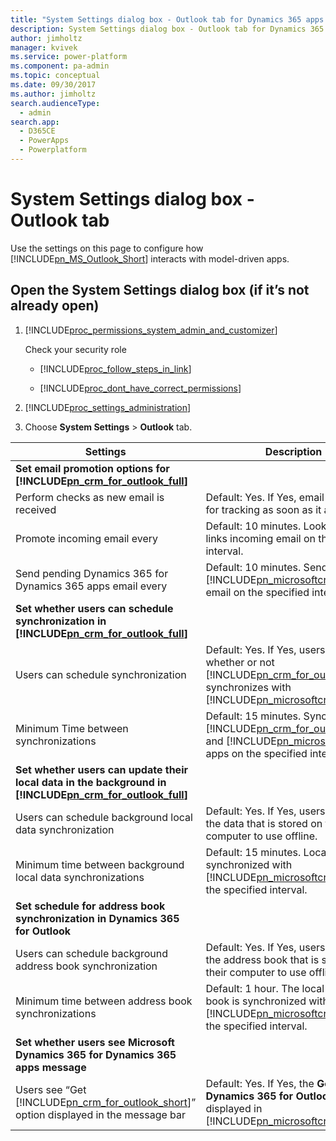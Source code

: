 ```yaml
---
title: "System Settings dialog box - Outlook tab for Dynamics 365 apps | MicrosoftDocs"
description: System Settings dialog box - Outlook tab for Dynamics 365 apps
author: jimholtz
manager: kvivek
ms.service: power-platform
ms.component: pa-admin
ms.topic: conceptual
ms.date: 09/30/2017
ms.author: jimholtz
search.audienceType: 
  - admin
search.app: 
  - D365CE
  - PowerApps
  - Powerplatform
---
```

# System Settings dialog box - Outlook tab

Use the settings on this page to configure how [!INCLUDE[pn_MS_Outlook_Short](../includes/pn-ms-outlook-short.md)] interacts with model-driven apps.  

## Open the System Settings dialog box (if it’s not already open)  

1. [!INCLUDE[proc_permissions_system_admin_and_customizer](../includes/proc-permissions-system-admin-and-customizer.md)]  

    Check your security role  

   - [!INCLUDE[proc_follow_steps_in_link](../includes/proc-follow-steps-in-link.md)]  

   - [!INCLUDE[proc_dont_have_correct_permissions](../includes/proc-dont-have-correct-permissions.md)]  

2. [!INCLUDE[proc_settings_administration](../includes/proc-settings-administration.md)]  

3. Choose **System Settings** > **Outlook** tab.  

|                                                                      Settings                                                                      |                                                                                                   Description                                                                                                   |
|----------------------------------------------------------------------------------------------------------------------------------------------------|-----------------------------------------------------------------------------------------------------------------------------------------------------------------------------------------------------------------|
|                  **Set email promotion options for [!INCLUDE[pn_crm_for_outlook_full](../includes/pn-crm-for-outlook-full.md)]**                   |                                                                                                                                                                                                                 |
|                                                      Perform checks as new email is received                                                       |                                                                   Default: Yes. If Yes, email is checked for tracking as soon as it arrives.                                                                    |
|                                                            Promote incoming email every                                                            |                                                               Default: 10 minutes. Looks for and links incoming email on the specified interval.                                                                |
|                                                       Send pending Dynamics 365 for Dynamics 365 apps email every                                                        |                                         Default: 10 minutes. Sends pending [!INCLUDE[pn_microsoftcrm](../includes/pn-dynamics-crm.md)] apps email on the specified interval.                                         |
|         **Set whether users can schedule synchronization in [!INCLUDE[pn_crm_for_outlook_full](../includes/pn-crm-for-outlook-full.md)]**          |                                                                                                                                                                                                                 |
|                                                         Users can schedule synchronization                                                         | Default: Yes. If Yes, users can set whether or not [!INCLUDE[pn_crm_for_outlook_short](../includes/pn-crm-for-outlook-short.md)] synchronizes with [!INCLUDE[pn_microsoftcrm](../includes/pn-dynamics-crm.md)] apps. |
|                                                       Minimum Time between synchronizations                                                        |   Default: 15 minutes. Synchronizes [!INCLUDE[pn_crm_for_outlook_short](../includes/pn-crm-for-outlook-short.md)] and [!INCLUDE[pn_microsoftcrm](../includes/pn-dynamics-crm.md)] apps on the specified interval.    |
| **Set whether users can update their local data in the background in [!INCLUDE[pn_crm_for_outlook_full](../includes/pn-crm-for-outlook-full.md)]** |                                                                                                                                                                                                                 |
|                                              Users can schedule background local data synchronization                                              |                                                        Default: Yes. If Yes, users can update the data that is stored on their computer to use offline.                                                         |
|                                            Minimum time between background local data synchronizations                                             |                                   Default: 15 minutes. Local data is synchronized with [!INCLUDE[pn_microsoftcrm](../includes/pn-dynamics-crm.md)] apps on the specified interval.                                   |
|                                   **Set schedule for address book synchronization in Dynamics 365 for Outlook**                                    |                                                                                                                                                                                                                 |
|                                             Users can schedule background address book synchronization                                             |                                                    Default: Yes. If Yes, users can update the address book that is stored on their computer to use offline.                                                     |
|                                                 Minimum time between address book synchronizations                                                 |                               Default: 1 hour. The local address book is synchronized with [!INCLUDE[pn_microsoftcrm](../includes/pn-dynamics-crm.md)] apps on the specified interval.                               |
|                                              **Set whether users see Microsoft Dynamics 365 for Dynamics 365 apps message**                                              |                                                                                                                                                                                                                 |
|         Users see “Get [!INCLUDE[pn_crm_for_outlook_short](../includes/pn-crm-for-outlook-short.md)]” option displayed in the message bar          |                                 Default: Yes. If Yes, the **Get Dynamics 365 for Outlook** button is displayed in [!INCLUDE[pn_microsoftcrm](../includes/pn-dynamics-crm.md)] apps.                                  |

